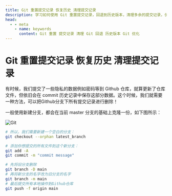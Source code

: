 ```yaml
---
title: Git 重置提交记录 恢复历史 清理提交记录
description: 学习如何使用 Git 重置提交记录，回退到历史版本，清理多余的提交记录，优化代码库。
head:
  - - meta
    - name: keywords
      content: Git 重置 提交记录 清理 Git 回退 历史版本 Git 优化
---
```


# Git 重置提交记录 恢复历史 清理提交记录

有时候，我们提交了一些隐私的数据例如密码等到 Github 仓库，就算更新了仓库文件，但依旧会在 commit 历史记录中保存这部分数据。这个时候，我们就需要一种方法，可以把Github分支下所有提交记录进行删除！

一般使用新建分支，都会在当前 master 分支的基础上克隆一份，如下图所示：

![Git](https://i.theojs.cn/docs/202406112003627.webp 'Git 重置提交记录')

```sh
# 所以，我们需要新建一个空白的分支：
git checkout --orphan latest_branch

# 添加你想提交的所有文件到这个新分支：
git add -A
git commit -m "commit message"

# 先将旧分支删除
git branch -D main
# 再将新分支的名字改为旧分支的名字
git branch -m main
# 最后提交所有本地操作到Github仓库
git push -f origin main
```
